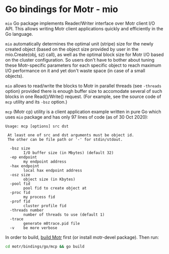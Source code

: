 # Go bindings for Motr - mio

`mio` Go package implements Reader/Writer interface over Motr client I/O API.
This allows writing Motr client applications quickly and efficiently in the Go language.

`mio` automatically determines the optimal unit (stripe) size for the newly created object
(based on the object size provided by user in the mio.Create(obj, sz) call), as well as
the optimal block size for Motr I/O based on the cluster configuration. So users don't have
to bother about tuning these Motr-specific parameters for each specific object to reach
maximum I/O performance on it and yet don't waste space (in case of a small objects).

`mio` allows to read/write the blocks to Motr in parallel threads (see `-threads` option)
provided there is enough buffer size to accomodate several of such blocks in one
Read()/Write() request. (For example, see the source code of `mcp` utility and its `-bsz`
option.)

`mcp` (Motr cp) utility is a client application example written in pure Go which uses
`mio` package and has only 97 lines of code (as of 30 Oct 2020):

```Text
Usage: mcp [options] src dst

 At least one of src and dst arguments must be object id.
 The other can be file path or '-' for stdin/stdout.

  -bsz size
    	I/O buffer size (in Mbytes) (default 32)
  -ep endpoint
    	my endpoint address
  -hax endpoint
    	local hax endpoint address
  -osz size
    	object size (in Kbytes)
  -pool fid
    	pool fid to create object at
  -proc fid
    	my process fid
  -prof fid
    	cluster profile fid
  -threads number
    	number of threads to use (default 1)
  -trace
    	generate m0trace.pid file
  -v	be more verbose
```

In order to build, [build Motr](../../doc/Quick-Start-Guide.rst) first
(or install motr-devel package). Then run:

```sh
cd motr/bindings/go/mcp && go build
```
